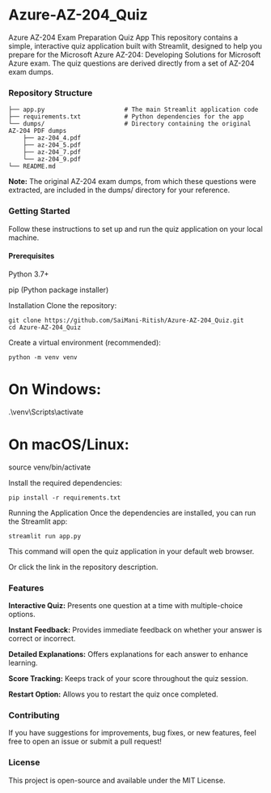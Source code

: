 # Azure-AZ-204_Quiz

Azure AZ-204 Exam Preparation Quiz App
This repository contains a simple, interactive quiz application built with Streamlit, designed to help you prepare for the Microsoft Azure AZ-204: Developing Solutions for Microsoft Azure exam. The quiz questions are derived directly from a set of AZ-204 exam dumps.


### Repository Structure
```Azure-AZ-204_Quiz/
├── app.py                      # The main Streamlit application code
├── requirements.txt            # Python dependencies for the app
└── dumps/                      # Directory containing the original AZ-204 PDF dumps
    ├── az-204_4.pdf
    ├── az-204_5.pdf
    ├── az-204_7.pdf
    └── az-204_9.pdf
└── README.md
```

**Note:** The original AZ-204 exam dumps, from which these questions were extracted, are included in the dumps/ directory for your reference.

### Getting Started
Follow these instructions to set up and run the quiz application on your local machine.

#### Prerequisites
Python 3.7+

pip (Python package installer)

Installation
Clone the repository:
```
git clone https://github.com/SaiMani-Ritish/Azure-AZ-204_Quiz.git
cd Azure-AZ-204_Quiz
```
Create a virtual environment (recommended):

```python -m venv venv```
# On Windows:
.\venv\Scripts\activate
# On macOS/Linux:
source venv/bin/activate

Install the required dependencies:
```
pip install -r requirements.txt
```
Running the Application
Once the dependencies are installed, you can run the Streamlit app:
```
streamlit run app.py
```
This command will open the quiz application in your default web browser.

Or click the link in the repository description. 

### Features
**Interactive Quiz:** Presents one question at a time with multiple-choice options.

**Instant Feedback:** Provides immediate feedback on whether your answer is correct or incorrect.

**Detailed Explanations:** Offers explanations for each answer to enhance learning.

**Score Tracking:** Keeps track of your score throughout the quiz session.

**Restart Option:** Allows you to restart the quiz once completed.

### Contributing
If you have suggestions for improvements, bug fixes, or new features, feel free to open an issue or submit a pull request!

### License
This project is open-source and available under the MIT License.
